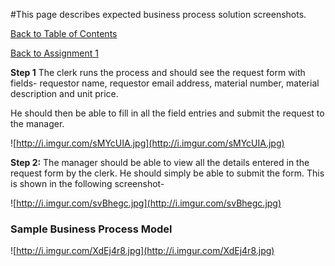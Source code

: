 #This page describes expected business process solution screenshots.

[Back to Table of Contents](TableOfContents.md)

[Back to Assignment 1](assignment1.md)


**Step 1** The clerk runs the process and should see the request form with fields- requestor name, requestor email address, material number, material description and unit price.

He should then be able to fill in all the field entries and submit the request to the manager.

![http://i.imgur.com/sMYcUIA.jpg](http://i.imgur.com/sMYcUIA.jpg)

**Step 2:** The manager should be able to view all the details entered in the request form by the clerk. He should simply be able to submit the form.
This is shown in the following screenshot-

![http://i.imgur.com/svBhegc.jpg](http://i.imgur.com/svBhegc.jpg)


### Sample Business Process Model ###

![http://i.imgur.com/XdEj4r8.jpg](http://i.imgur.com/XdEj4r8.jpg)